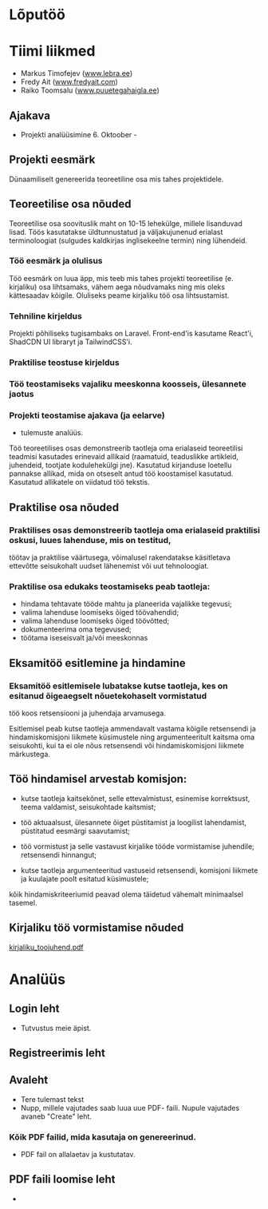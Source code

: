 # Lõputöö

# Tiimi liikmed
- Markus Timofejev (www.lebra.ee)
- Fredy Ait (www.fredyait.com)
- Raiko Toomsalu (www.puuetegahaigla.ee)

## Ajakava
- Projekti analüüsimine 6. Oktoober - 

## Projekti eesmärk
Dünaamiliselt genereerida teoreetiline osa mis tahes projektidele.

## Teoreetilise osa nõuded
Teoreetilise osa soovituslik maht on 10-15 lehekülge, millele lisanduvad lisad. Töös kasutatakse
üldtunnustatud ja väljakujunenud erialast terminoloogiat (sulgudes kaldkirjas inglisekeelne termin) ning
lühendeid. 

### Töö eesmärk ja olulisus
Töö eesmärk on luua äpp, mis teeb mis tahes projekti teoreetilise (e. kirjaliku) osa lihtsamaks, vähem aega nõudvamaks ning mis oleks kättesaadav kõigile.
Oluliseks peame kirjaliku töö osa lihtsustamist.
### Tehniline kirjeldus
Projekti põhiliseks tugisambaks on Laravel. Front-end'is kasutame React'i, ShadCDN UI libraryt ja TailwindCSS'i.
### Praktilise teostuse kirjeldus
     
### Töö teostamiseks vajaliku meeskonna koosseis, ülesannete jaotus
### Projekti teostamise ajakava (ja eelarve)
- tulemuste analüüs.
   
Töö teoreetilises osas demonstreerib taotleja oma erialaseid teoreetilisi teadmisi kasutades erinevaid
allikaid (raamatuid, teaduslikke artikleid, juhendeid, tootjate kodulehekülgi jne). Kasutatud kirjanduse
loetellu pannakse allikad, mida on otseselt antud töö koostamisel kasutatud. Kasutatud allikatele on
viidatud töö tekstis.

## Praktilise osa nõuded

### Praktilises osas demonstreerib taotleja oma erialaseid praktilisi oskusi, luues lahenduse, mis on testitud,
töötav   ja   praktilise   väärtusega,   võimalusel   rakendatakse   käsitletava   ettevõtte   seisukohalt   uudset
lähenemist või uut tehnoloogiat. 

### Praktilise osa edukaks teostamiseks peab taotleja:

- hindama tehtavate tööde mahtu ja planeerida vajalikke tegevusi; 
- valima lahenduse loomiseks õiged töövahendid; 
- valima lahenduse loomiseks õiged töövõtted; 
- dokumenteerima oma tegevused; 
- töötama iseseisvalt ja/või meeskonnas

## Eksamitöö esitlemine ja hindamine

### Eksamitöö esitlemisele lubatakse kutse taotleja, kes on esitanud õigeaegselt nõuetekohaselt vormistatud
töö koos retsensiooni ja juhendaja arvamusega. 
 
Esitlemisel peab kutse taotleja ammendavalt vastama kõigile retsensendi ja hindamiskomisjoni liikmete
küsimustele   ning   argumenteeritult   kaitsma   oma   seisukohti,   kui   ta   ei   ole   nõus  retsensendi   või
hindamiskomisjoni liikmete märkustega.

## Töö hindamisel arvestab komisjon:

- kutse   taotleja   kaitsekõnet,   selle   ettevalmistust,   esinemise   korrektsust,   teema   valdamist,
seisukohtade kaitsmist; 

- töö aktuaalsust, ülesannete õiget püstitamist ja loogilist lahendamist, püstitatud eesmärgi
saavutamist; 

- töö vormistust ja selle vastavust kirjalike tööde vormistamise juhendile; 
retsensendi hinnangut; 

- kutse taotleja argumenteeritud vastuseid retsensendi, komisjoni liikmete ja kuulajate poolt
esitatud küsimustele;

kõik hindamiskriteeriumid peavad olema täidetud vähemalt minimaalsel tasemel.

## Kirjaliku töö vormistamise nõuded
[kirjaliku_toojuhend.pdf](https://github.com/freduard/l6putoo-laravel/files/12827760/kirjaliku_toojuhend.pdf)


# Analüüs

## Login leht

- Tutvustus meie äpist.

## Registreerimis leht

## Avaleht

- Tere tulemast tekst
- Nupp, millele vajutades saab luua uue PDF- faili.
  Nupule vajutades avaneb "Create" leht.



### Kõik PDF failid, mida kasutaja on genereerinud.


- PDF fail on allalaetav ja kustutatav.

## PDF faili loomise leht

- 




  




 
